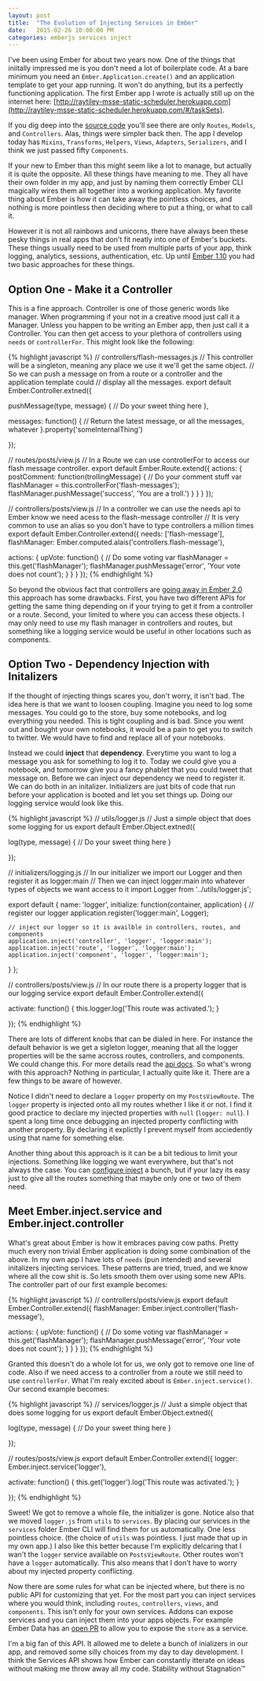 ```yaml
---
layout: post
title:  "The Evolution of Injecting Services in Ember"
date:   2015-02-26 10:00:00 PM
categories: emberjs services inject
---
```


I've been using Ember for about two years now. One of the things that iniitally impressed me is you don't need a lot of boilerplate code. At a bare minimum you need an `Ember.Application.create()` and an application template to get your app running. It won't do anything, but its a perfectly functioning application. The first Ember app I wrote is actually still up on the internet here: [http://raytiley-msse-static-scheduler.herokuapp.com](http://raytiley-msse-static-scheduler.herokuapp.com/#/taskSets).

If you dig deep into the [source code](https://github.com/raytiley/RealTimeScheduler/tree/master/app/assets/javascripts/app) you'll see there are only `Routes`, `Models`, and `Controllers`. Alas, things were simpler back then. The app I develop today has `Mixins`, `Transforms`, `Helpers`, `Views`, `Adapters`, `Serializers`, and I think we just passed fifty `Components`.

If your new to Ember than this might seem like a lot to manage, but actually it is quite the opposite. All these things have meaning to me. They all have their own folder in my app, and just by naming them correctly Ember CLI magically wires them all together into a working application. My favorite thing about Ember is how it can take away the pointless choices, and nothing is more pointless then deciding where to put a thing, or what to call it.

However it is not all rainbows and unicorns, there have always been these pesky things in real apps that don't fit neatly into one of Ember's buckets. These things usually need to be used from multiple parts of your app, think logging, analytics, sessions, authentication, etc. Up until [Ember 1.10](http://emberjs.com/blog/2015/02/07/ember-1-10-0-released.html) you had two basic approaches for these things.

## Option One - Make it a Controller

This is a fine approach. Controller is one of those generic words like manager. When programming if your not in a creative mood just call it a Manager. Unless you happen to be writing an Ember app, then just call it a Controller. You can then get access to your plethora of controllers using `needs` or `controllerFor`. This might look like the following:

{% highlight javascript %}
// controllers/flash-messages.js
// This controller will be a singleton, meaning any place we use it we'll get the same object.
// So we can push a message on from a route or a controller and the application template could
// display all the messages.
export default Ember.Controller.extned({

  pushMessage(type, message) {
    // Do your sweet thing here
  },

  messages: function() {
    // Return the latest message, or all the messages, whatever
  }.property('someInternalThing')

});

// routes/posts/view.js
// In a Route we can use controllerFor to access our flash message controller.
export default Ember.Route.extend({
  actions: {
    postComment: function(trollingMessage) {
      // Do your comment stuff
      var flashManager = this.controllerFor('flash-messages');
      flashManager.pushMessage('success', 'You are a troll.')
    }
  }
}
});

// controllers/posts/view.js
// In a controller we can use the needs api to Ember know we need acess to the flash-message controller
// It is very common to use an alias so you don't have to type controllers a million times
export default Ember.Controller.extend({
  needs: ['flash-message'],
  flashManager: Ember.computed.alais('controllers.flash-message'),

  actions: {
    upVote: function() {
      // Do some voting
      var flashManager = this.get('flashManager');
      flashManager.pushMessage('error', 'Your vote does not count');
    }
  }
}
});
{% endhighlight %}

So beyond the obvious fact that controllers are [going away in Ember 2.0](https://github.com/emberjs/rfcs/pull/15) this approach has some drawbacks. First, you have two different APIs for getting the same thing depending on if your trying to get it from a controller or a route. Second, your limited to where you can access these objects. I may only need to use my flash manager in controllers and routes, but something like a logging service would be useful in other locations such as components.

## Option Two - Dependency Injection with Initalizers

If the thought of injecting things scares you, don't worry, it isn't bad. The idea here is that we want to loosen coupling. Imagine you need to log some messages. You could go to the store, buy some notebooks, and log everything you needed. This is tight coupling and is bad. Since you went out and bought your own notebooks, it would be a pain to get you to switch to twitter. We would have to find and replace all of your notebooks. 

Instead we could **inject** that **dependency**. Everytime you want to log a message you ask for something to log it to. Today we could give you a notebook, and tomorrow give you a fancy phablet that you could tweet that message on. Before we can inject our dependency we need to register it. We can do both in an initalizer. Initializers are just bits of code that run before your application is booted and let you set things up. Doing our logging service would look like this.

{% highlight javascript %}
// utils/logger.js
// Just a simple object that does some logging for us
export default Ember.Object.extned({

  log(type, message) {
    // Do your sweet thing here
  }

});

// initializers/logging.js
// In our initializer we import our Logger and then register it as logger:main
// Then we can inject logger:main into whatever types of objects we want access to it
import Logger from '../utils/logger.js';

export default {
  name: 'logger',
  initialize: function(container, application) {
    // register our logger
    application.register('logger:main', Logger);
    
    // inject our logger so it is availble in controllers, routes, and components
    application.inject('controller', 'logger', 'logger:main');
    application.inject('route', 'logger', 'logger:main');
    application.inject('component', 'logger', 'logger:main');
  }
};

// controllers/posts/view.js
// In our route there is a property logger that is our logging service
export default Ember.Controller.extend({

  activate: function() {
    this.logger.log('This route was activated.');
  }

});
{% endhighlight %}

There are lots of different knobs that can be dialed in here. For instance the default behavior is we get a sigleton logger, meaning that all the logger properties will be the same accross routes, controllers, and components. We could change this. For more details read the [api docs](http://emberjs.com/api/classes/Ember.Application.html#method_register). So what's wrong with this approach? Nothing in particular, I actually quite like it. There are a few things to be aware of however.

Notice I didn't need to declare a `logger` property on my `PostsViewRoute`.  The `logger` property is injected onto all my routes whether I like it or not. I find it good practice to declare my injected properties with `null` (`logger: null`). I spent a long time once debugging an injected property conflicting with another property. By declaring it explictly I prevent myself from acciedently using that name for something else.

Another thing about this approach is it can be a bit tedious to limit your injections. Something like logging we want everywhere, but that's not always the case. You can [configure inject](http://emberjs.com/api/classes/Ember.Application.html#method_inject) a bunch, but if your lazy its easy just to give all the routes something that maybe only one or two of them need.

## Meet Ember.inject.service and Ember.inject.controller

What's great about Ember is how it embraces paving cow paths. Pretty much every non trivial Ember application is doing some combination of the above. In my own app I have lots of `needs` (pun intended) and several initalizers injecting services. These patterns are tried, trued, and we know where all the cow shit is. So lets smooth them over using some new APIs. The controller part of our first example becomes:

{% highlight javascript %}
// controllers/posts/view.js
export default Ember.Controller.extend({
  flashManager: Ember.inject.controller('flash-message'),

  actions: {
    upVote: function() {
      // Do some voting
      var flashManager = this.get('flashManager');
      flashManager.pushMessage('error', 'Your vote does not count');
    }
  }
}
});
{% endhighlight %}

Granted this doesn't do a whole lot for us, we only got to remove one line of code. Also if we need access to a controller from a route we still need to use `controllerFor`. What I'm realy excited about is `Ember.inject.service()`. Our second example becomes:

{% highlight javascript %}
// services/logger.js
// Just a simple object that does some logging for us
export default Ember.Object.extned({

  log(type, message) {
    // Do your sweet thing here
  }

});

// routes/posts/view.js
export default Ember.Controller.extend({
  logger: Ember.inject.service('logger'),

  activate: function() {
    this.get('logger').log('This route was activated.');
  }

});
{% endhighlight %}

Sweet! We got to remove a whole file, the initializer is gone. Notice also that we moved `logger.js` from `utils` to `services`. By placing our services in the `services` folder Ember CLI will find them for us automatically. One less pointless choice. (the choice of `utils` was pointless. I just made that up in my own app.) I also like this better because I'm explicitly delcaring that I wan't the `logger` service available on `PostsViewRoute`. Other routes won't have a `logger` automatically. This also means that I don't have to worry about my injected property conflicting.

Now there are some rules for what can be injected where, but there is no public API for customizing that yet. For the most part you can inject services where you would think, including `routes`, `controllers`, `views`, and `components`. This isn't only for your own services. Addons can expose services and you can inject them into your apps objects. For example Ember Data has an [open PR](https://github.com/emberjs/data/pull/2820) to allow you to expose the `store` as a service.

I'm a big fan of this API. It allowed me to delete a bunch of inializers in our app, and removed some silly choices from my day to day development. I think the Services API shows how Ember can constantly itterate on ideas without making me throw away all my code. Stability without Stagnation&trade;